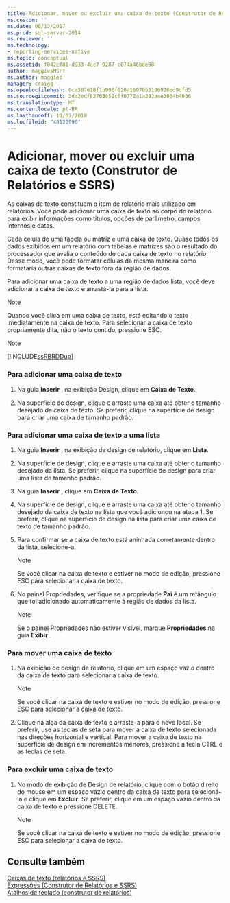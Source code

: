 ```yaml
---
title: Adicionar, mover ou excluir uma caixa de texto (Construtor de Relatórios e SSRS) | Microsoft Docs
ms.custom: ''
ms.date: 06/13/2017
ms.prod: sql-server-2014
ms.reviewer: ''
ms.technology:
- reporting-services-native
ms.topic: conceptual
ms.assetid: f042cf81-d933-4ac7-9287-c074a46bde98
author: maggiesMSFT
ms.author: maggies
manager: craigg
ms.openlocfilehash: 0ca387618f1b996f620a1697053196926ed9dfd5
ms.sourcegitcommit: 3da2edf82763852cff6772a1a282ace3034b4936
ms.translationtype: MT
ms.contentlocale: pt-BR
ms.lasthandoff: 10/02/2018
ms.locfileid: "48122996"
---
```

# <a name="add-move-or-delete-a-text-box-report-builder-and-ssrs"></a>Adicionar, mover ou excluir uma caixa de texto (Construtor de Relatórios e SSRS)
  As caixas de texto constituem o item de relatório mais utilizado em relatórios. Você pode adicionar uma caixa de texto ao corpo do relatório para exibir informações como títulos, opções de parâmetro, campos internos e datas.  
  
 Cada célula de uma tabela ou matriz é uma caixa de texto. Quase todos os dados exibidos em um relatório com tabelas e matrizes são o resultado do processador que avalia o conteúdo de cada caixa de texto no relatório. Desse modo, você pode formatar células da mesma maneira como formataria outras caixas de texto fora da região de dados.  
  
 Para adicionar uma caixa de texto a uma região de dados lista, você deve adicionar a caixa de texto e arrastá-la para a lista.  
  
> [!NOTE]  
>  Quando você clica em uma caixa de texto, está editando o texto imediatamente na caixa de texto. Para selecionar a caixa de texto propriamente dita, não o texto contido, pressione ESC.  
  
> [!NOTE]  
>  [!INCLUDE[ssRBRDDup](../../includes/ssrbrddup-md.md)]  
  
### <a name="to-add-a-text-box"></a>Para adicionar uma caixa de texto  
  
1.  Na guia **Inserir** , na exibição Design, clique em **Caixa de Texto**.  
  
2.  Na superfície de design, clique e arraste uma caixa até obter o tamanho desejado da caixa de texto. Se preferir, clique na superfície de design para criar uma caixa de tamanho padrão.  
  
### <a name="to-add-a-text-box-in-a-list"></a>Para adicionar uma caixa de texto a uma lista  
  
1.  Na guia **Inserir** , na exibição de design de relatório, clique em **Lista**.  
  
2.  Na superfície de design, clique e arraste uma caixa até obter o tamanho desejado da lista. Se preferir, clique na superfície de design para criar uma lista de tamanho padrão.  
  
3.  Na guia **Inserir** , clique em **Caixa de Texto**.  
  
4.  Na superfície de design, clique e arraste uma caixa até obter o tamanho desejado da caixa de texto na lista que você adicionou na etapa 1. Se preferir, clique na superfície de design na lista para criar uma caixa de texto de tamanho padrão.  
  
5.  Para confirmar se a caixa de texto está aninhada corretamente dentro da lista, selecione-a.  
  
    > [!NOTE]  
    >  Se você clicar na caixa de texto e estiver no modo de edição, pressione ESC para selecionar a caixa de texto.  
  
6.  No painel Propriedades, verifique se a propriedade **Pai** é um retângulo que foi adicionado automaticamente à região de dados da lista.  
  
    > [!NOTE]  
    >  Se o painel Propriedades não estiver visível, marque **Propriedades** na guia **Exibir** .  
  
### <a name="to-move-a-text-box"></a>Para mover uma caixa de texto  
  
1.  Na exibição de design de relatório, clique em um espaço vazio dentro da caixa de texto para selecionar a caixa de texto.  
  
    > [!NOTE]  
    >  Se você clicar na caixa de texto e estiver no modo de edição, pressione ESC para selecionar a caixa de texto.  
  
2.  Clique na alça da caixa de texto e arraste-a para o novo local. Se preferir, use as teclas de seta para mover a caixa de texto selecionada nas direções horizontal e vertical. Para mover a caixa de texto na superfície de design em incrementos menores, pressione a tecla CTRL e as teclas de seta.  
  
### <a name="to-delete-a-text-box"></a>Para excluir uma caixa de texto  
  
1.  No modo de exibição de Design de relatório, clique com o botão direito do mouse em um espaço vazio dentro da caixa de texto para selecioná-la e clique em **Excluir**. Se preferir, clique em um espaço vazio dentro da caixa de texto e pressione DELETE.  
  
    > [!NOTE]  
    >  Se você clicar na caixa de texto e estiver no modo de edição, pressione ESC para selecionar a caixa de texto.  
  
## <a name="see-also"></a>Consulte também  
 [Caixas de texto &#40;relatórios e SSRS&#41;](text-boxes-report-builder-and-ssrs.md)   
 [Expressões &#40;Construtor de Relatórios e SSRS&#41;](expressions-report-builder-and-ssrs.md)   
 [Atalhos de teclado &#40;construtor de relatórios&#41;](../report-builder/keyboard-shortcuts-report-builder.md)  
  
  

